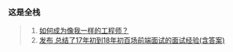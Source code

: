 ### 这是全栈
> 1. [如何成为像我一样的工程师？](https://github.com/MiYogurt/nodelover-maps)
> 2. [发布
总结了17年初到18年初百场前端面试的面试经验(含答案)](https://segmentfault.com/a/1190000015591521?utm_source=weekly&utm_medium=email&utm_campaign=email_weekly2018-07-10)
